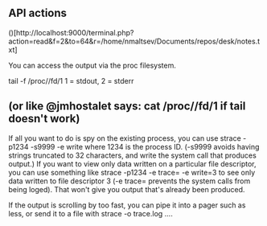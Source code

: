 ## API actions
()[http://localhost:9000/terminal.php?action=read&f=2&to=64&r=/home/nmaltsev/Documents/repos/desk/notes.txt]

You can access the output via the proc filesystem.

tail -f /proc/<pid>/fd/1
1 = stdout, 2 = stderr

(or like @jmhostalet says: cat /proc/<pid>/fd/1 if tail doesn't work)
----------------------

If all you want to do is spy on the existing process, you can use strace -p1234 -s9999 -e write where 1234 is the process ID. (-s9999 avoids having strings truncated to 32 characters, and write the system call that produces output.) If you want to view only data written on a particular file descriptor, you can use something like strace -p1234 -e trace= -e write=3 to see only data written to file descriptor 3 (-e trace= prevents the system calls from being loged). That won't give you output that's already been produced.

If the output is scrolling by too fast, you can pipe it into a pager such as less, or send it to a file with strace -o trace.log ….
